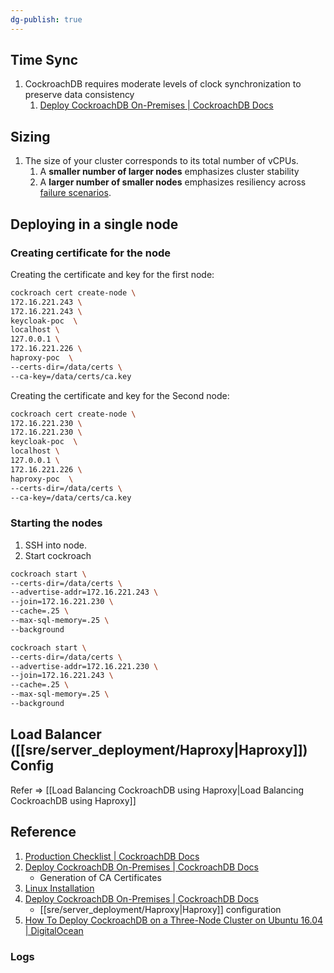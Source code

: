 ```yaml
---
dg-publish: true
---
```


## Time Sync

1. CockroachDB requires moderate levels of clock synchronization to preserve data consistency
	1. [Deploy CockroachDB On-Premises | CockroachDB Docs](https://www.cockroachlabs.com/docs/v22.1/deploy-cockroachdb-on-premises#step-1-synchronize-clocks)

## Sizing

1. The size of your cluster corresponds to its total number of vCPUs.
	1. A **smaller number of larger nodes** emphasizes cluster stability
	2. A **larger number of smaller nodes** emphasizes resiliency across [failure scenarios](https://www.cockroachlabs.com/docs/v22.1/disaster-recovery).

## Deploying in a single node

### Creating certificate for the node

Creating the certificate and key for the first node:

```bash
cockroach cert create-node \
172.16.221.243 \
172.16.221.243 \
keycloak-poc  \
localhost \
127.0.0.1 \
172.16.221.226 \
haproxy-poc  \
--certs-dir=/data/certs \
--ca-key=/data/certs/ca.key
```


Creating the certificate and key for the Second node:

```bash
cockroach cert create-node \
172.16.221.230 \
172.16.221.230 \
keycloak-poc  \
localhost \
127.0.0.1 \
172.16.221.226 \
haproxy-poc  \
--certs-dir=/data/certs \
--ca-key=/data/certs/ca.key
```


### Starting the nodes

1. SSH into node. 
2. Start cockroach

```bash
cockroach start \
--certs-dir=/data/certs \
--advertise-addr=172.16.221.243 \
--join=172.16.221.230 \
--cache=.25 \
--max-sql-memory=.25 \
--background
```


```bash
cockroach start \
--certs-dir=/data/certs \
--advertise-addr=172.16.221.230 \
--join=172.16.221.243 \
--cache=.25 \
--max-sql-memory=.25 \
--background
```


## Load Balancer ([[sre/server_deployment/Haproxy\|Haproxy]]) Config

Refer => [[Load Balancing CockroachDB using Haproxy\|Load Balancing CockroachDB using Haproxy]]

## Reference

1. [Production Checklist | CockroachDB Docs](https://www.cockroachlabs.com/docs/stable/recommended-production-settings.html)
2. [Deploy CockroachDB On-Premises | CockroachDB Docs](https://www.cockroachlabs.com/docs/v22.1/deploy-cockroachdb-on-premises)
	- Generation of CA Certificates
3. [Linux Installation](https://www.cockroachlabs.com/docs/v22.1/install-cockroachdb-linux.html)
4. [Deploy CockroachDB On-Premises | CockroachDB Docs](https://www.cockroachlabs.com/docs/stable/deploy-cockroachdb-on-premises.html)
	- [[sre/server_deployment/Haproxy\|Haproxy]] configuration
5. [How To Deploy CockroachDB on a Three-Node Cluster on Ubuntu 16.04 | DigitalOcean](https://www.digitalocean.com/community/tutorials/how-to-deploy-cockroachdb-on-a-three-node-cluster-on-ubuntu-16-04)
### Logs

